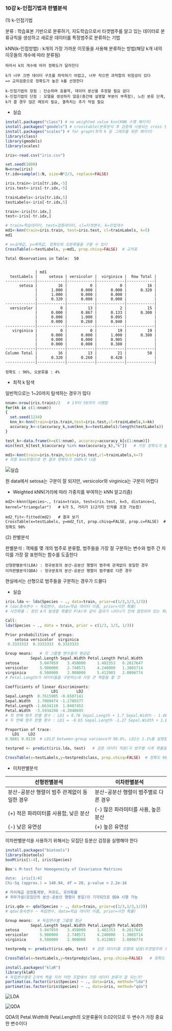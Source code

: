### 10강 k-인접기법과 판별분석



(1) k-인접기법



분류 : 학습표본 기반으로 분류하기, 지도학습으로서 타겟범주를 알고 있는 데이터로 분류규칙을 생성하고 새로운 데이터를 특정범주로 분류하는 기법



kNN(k-인접방법) : k개의 가장 가까운 이웃들을 사용해 분류하는 방법(해당 k개 내의 이웃들의 개수에 따라 분류됨)



```
따라서 k의 개수에 따라 정확도가 달라진다

k가 너무 크면 데이터 구조를 파악하기 어렵고, 너무 작으면 과적합의 위험성이 있다
=> 교차검증으로 정확도가 높은 k를 선정한다
```



```
k-인접기법의 장점 : 단순하며 효율적, 데이터 분산을 추정할 필요 없다
k-인접기법의 단점 : 모델을 생성하지 않음(중간에 설명할 부분이 부족함), 느린 분류 단계, k가 클 경우 많은 메모리 필요, 결측치는 추가 작업 필요
```



* 실습

```R
install.packages("class") # no weighted value knn(KNN 수행 패키지)
install.packages("gmodels") # crosstable(분류분석 후 검증에 사용되는 cross table)
install.packages("scales") # for graph(최적 k 등 그래프를 위한 패키지)
library(class)
library(gmodels)
library(scales)

iris<-read.csv("iris.csv")

set.seed(1000)
N=nrow(iris)
tr.idx=sample(1:N, size=N*2/3, replace=FALSE) 

iris.train<-iris[tr.idx,-5]
iris.test<-iris[-tr.idx,-5]

trainLabels<-iris[tr.idx,5]
testLabels<-iris[-tr.idx,5]

train<-iris[tr.idx,]
test<-iris[-tr.idx,]

# train=학습데이터, test=검증데이터, cl=타겟변수, k=인접개수
md1<-knn(train=iris.train, test=iris.test, cl=trainLabels, k=5)
md1

# x=실제값, y=예측값, 정확도와 오분류율을 구할 수 있다
CrossTable(x=testLabels, y=md1, prop.chisq=FALSE)  # 교차표
```



```
Total Observations in Table:  50 

 
             | md1 
  testLabels |     setosa | versicolor |  virginica |  Row Total | 
-------------|------------|------------|------------|------------|
      setosa |         16 |          0 |          0 |         16 | 
             |      1.000 |      0.000 |      0.000 |      0.320 | 
             |      1.000 |      0.000 |      0.000 |            | 
             |      0.320 |      0.000 |      0.000 |            | 
-------------|------------|------------|------------|------------|
  versicolor |          0 |         13 |          2 |         15 | 
             |      0.000 |      0.867 |      0.133 |      0.300 | 
             |      0.000 |      1.000 |      0.095 |            | 
             |      0.000 |      0.260 |      0.040 |            | 
-------------|------------|------------|------------|------------|
   virginica |          0 |          0 |         19 |         19 | 
             |      0.000 |      0.000 |      1.000 |      0.380 | 
             |      0.000 |      0.000 |      0.905 |            | 
             |      0.000 |      0.000 |      0.380 |            | 
-------------|------------|------------|------------|------------|
Column Total |         16 |         13 |         21 |         50 | 
             |      0.320 |      0.260 |      0.420 |            | 
-------------|------------|------------|------------|------------|

정확도 : 96%, 오분류율 : 4%
```



* 최적 k 탐색

일반적으로는 1~20까지 탐색하는 경우가 많다



```R
nnum<-nrow(iris.train)/2   # 1부터 50까지 시행함
for(kk in c(1:nnum))
{
  set.seed(1234)
  knn_k<-knn(train=iris.train,test=iris.test,cl=trainLabels,k=kk)
  accuracy_k<-c(accuracy_k,sum(knn_k==testLabels)/length(testLabels))
}

test_k<-data.frame(k=c(1:nnum), accuracy=accuracy_k[c(1:nnum)])
min(test_k[test_k$accuracy %in% max(accuracy_k),"k"])   # 가장 정확도가 높을 때의 k 구하기

md1<-knn(train=iris.train,test=iris.test,cl=trainLabels,k=7)
# 최종 knn모형으로 한 결과 정확도가 100%가 나옴
```



![실습](https://user-images.githubusercontent.com/43332543/58534340-fb1ea080-8225-11e9-99db-b76a62673549.png)

원 data에서 setosa는 구분이 잘 되지만, versicolor와 virginica는 구분이 어렵다





* Weighted kNN(거리에 따라 가중치를 부여하는 kNN 알고리즘)

```
md2<-kknn(Species~., train=train, test=iris.test, k=5, distance=1, kernel="triangular")   # k가 5, 거리가 1(2가지 인자를 조정 가능함)

md2_fit<-fitted(md2)   # 결과 보기
CrossTable(x=testLabels, y=md2_fit, prop.chisq=FALSE, prop.c=FALSE)  # 정확도 98%

```





(2) 판별분석



판별분석 : 객체를 몇 개의 범주로 분류함, 범주들을 가장 잘 구분하는 변수와 범주 간 차이를 가장 잘 표현하는 함수를 도출한다

```
선형판별분석(LDA) : 정규분포의 분산-공분산 행렬이 범주에 관계없이 동일한 경우
이차판별분석(QDA) : 정규분포의 분산-공분산 행렬이 범주별로 다른 경우
```



현실에서는 선형으로 범주들을 구분하는 경우가 드물다



* 실습

```R
iris.lda <- lda(Species ~ ., data=train, prior=c(1/3,1/3,1/3))
# lda(종속변수 ~ 독립변수, data=학습 데이터 이름, prior=사전 확률)
# 사전확률 : 원인 A가 발생할 확률인 P(A)와 같이 결과가 나타나기 전에 결정되어 있는 확률
```



```R
Call:
lda(Species ~ ., data = train, prior = c(1/3, 1/3, 1/3))

Prior probabilities of groups:
    setosa versicolor  virginica 
 0.3333333  0.3333333  0.3333333 

Group means:   # 각 그룹별 변수들의 평균값
           Sepal.Length Sepal.Width Petal.Length Petal.Width
setosa         5.047059    3.450000     1.482353   0.2617647
versicolor     5.900000    2.748571     4.240000   1.3085714
virginica      6.500000    2.900000     5.412903   2.0096774
# Petal.Length가 데이터들을 구분하는데 가장 큰 역할을 할 것

Coefficients of linear discriminants:
                    LD1        LD2
Sepal.Length  0.7615905 -0.6507141
Sepal.Width   1.7009474 -1.2789377
Petal.Length -1.6634118  1.8487453
Petal.Width  -3.5934298 -4.2048695
# 첫 번째 범주 판별 함수 : LD1 = 0.76 Sepal.Length + 1.7 Sepal.Width - 1.66 Petal.Length - 3.59 Petal.Width
# 두 번째 범주 판별 함수 : LD1 = -0.65 Sepal.Length -1.27 Sepal.Width + 1.84 Petal.Length - 4.2 Petal.Width

Proportion of trace:
   LD1    LD2 
0.9881 0.0119  # LD1은 between-group variance의 98.8%, LD2는 1.1%를 설명함
```



```R
testpred <- predict(iris.lda, test)   # 검증 데이터 적용(각 범주별 사후 확률을 구한 다음, 가장 큰 확률에 속한 범주로 할당함)

CrossTable(x=testLabels,y=testpred$class, prop.chisq=FALSE)  # 정확도 96%
```



* 이차판별분석

| 선형판별분석                                 | 이차판별분석                          |
| -------------------------------------------- | ------------------------------------- |
| 분산-공분산 행렬이 범주 관계없이 동일한 경우 | 분산-공분산 행렬이 범주별로 다른 경우 |
| (+) 적은 파라미터를 사용함, 낮은 분산        | (-) 많은 파라미터를 사용, 높은 분산   |
| (-) 낮은 유연성                              | (+) 높은 유연성                       |



이차판별분석을 사용하기 위해서는 모집단 등분산 검정을 실행해야 한다

```R
install.packages("biotools")
library(biotools)
boxM(iris[1:4], iris$Species)
```



```R
Box's M-test for Homogeneity of Covariance Matrices

data:  iris[1:4]
Chi-Sq (approx.) = 140.94, df = 20, p-value < 2.2e-16

# 카이제곱 검정통계량, 자유도, 유의확률
# 귀무가설(모집단의 분산-공분산 행렬이 동일)이 기각되므로 QDA 시행 가능
```



```R
iris.qda <- qda(Species ~ ., data=train, prior=c(1/3,1/3,1/3))
# qda(종속변수 ~ 독립변수, data=학습 데이터 이름, prior=사전 확률)

Group means:  # 독립변수별 그룹별 평균
           Sepal.Length Sepal.Width Petal.Length Petal.Width
setosa         5.047059    3.450000     1.482353   0.2617647
versicolor     5.900000    2.748571     4.240000   1.3085714
virginica      6.500000    2.900000     5.412903   2.0096774
```



```R
testpredq <- predict(iris.qda, test)  # 검증 데이터를 모형에 넣음(추정범주와 사후 확률이 나옴)

CrossTable(x=testLabels,y=testpredq$class, prop.chisq=FALSE)   # 정확도 산정(검증데이터) -> 96%
```



```R
install.packages("klaR")
library(klaR)
# 독립변수별로 2개씩 짝을 지어 어떤 조합에서 가장 데이터 분류가 잘 되는가?
partimat(as.factor(iris$Species) ~ ., data=iris, method="lda")
partimat(as.factor(iris$Species) ~ ., data=iris, method="qda")
```



![LDA](https://user-images.githubusercontent.com/43332543/58537593-1e4d4e00-822e-11e9-82b4-9cdbaaa3c79c.png)





![QDA](https://user-images.githubusercontent.com/43332543/58537595-1e4d4e00-822e-11e9-8c57-3e6da0db7b5a.png)

QDA의 Petal.Width와 Petal.Length의 오분류율이 0.02이므로 두 변수가 가장 중요한 변수이다







